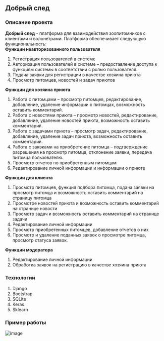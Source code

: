 ## Добрый след
### Описание проекта
**Добрый след** - платформа для взаимодействия зоопитомников с клиентами и волонетрами. 
Платформа обеспечивает следующую функциональность:<br />
**Функции неавторизованного пользователя**
  1) 	Регистрация пользователей в системе
  2)	Авторизация пользователей в системе – предоставление доступа к функциям системы в соответствии с ролью пользователя.
  3)	Подача заявки для регистрации в качестве хозяина приюта
  4)	Просмотр питомцев, новостей и задач приютов <br />
  
**Функции для хозяина приюта**
  1)	Работа с питомцами – просмотр питомцев, редактирование, добавление, удаление информации о питомцах, возможность оставить комментарий.
  2)	Работа с новостями приюта – просмотр новостей, редактирование, добавление, удаление новостей приюта, возможность оставить комментарий.
  3)	Работа с задачами приюта – просмотр задач, редактирование, добавление, удаление задач приюта, возможность оставить комментарий.
  4)	Работа с заявками на приобретение питомца – подтверждение разрешения на просмотр питомца, отклонение заявки, передача питомца пользователю.
  5)	Просмотр отчетов по приобретенным питомцам
  6)	Редактирование личной информации и информации о приюте <br />
  
**Функции для клиента**
  1)	Просмотр питомцев, функция подбора питомца, подача заявки на просмотр питомца и возможность оставить комментарий на страницу питомца
  2)	Просмотре новостей приюта и возможность оставить комментарий на странице новости
  3)	Просмотр задач и возможность оставить комментарий на странице задачи
  4)	Редактирование личной информации
  5)	Просмотр приобретенных питомцев, добавление отчетов о них
  6)	Просмотр и удаление поданных заявок о просмотре питомца, просмотр статуса заявок. <br />
  
**Функции модератора**
  1)	Редактирование личной информации
  2)	Обработка заявок на регистрацию в качестве хозяина приюта <br />
### Технологии
1) Django
2) Bootstrap
3) SQLite
4) Keras 
5) Sklearn <br />
### Пример работы
![image](https://user-images.githubusercontent.com/43274332/129693922-3878c91e-6d3a-44f3-8b9c-b30548409f47.png)

